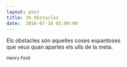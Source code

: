 ```yaml
---
layout: post
title: 34 Obstacles
date:  2016-07-18 01:00:00
---
```


Els obstacles són aquelles coses espantoses<br />
que veus quan apartes els ulls de la meta.

<small>Henry Ford</small>
